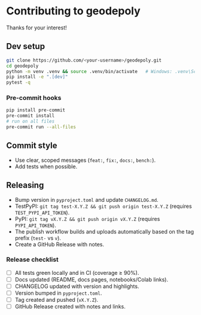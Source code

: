# Contributing to geodepoly

Thanks for your interest!

## Dev setup
```bash
git clone https://github.com/<your-username>/geodepoly.git
cd geodepoly
python -m venv .venv && source .venv/bin/activate   # Windows: .venv\Scripts\activate
pip install -e ".[dev]"
pytest -q
```

### Pre-commit hooks
```bash
pip install pre-commit
pre-commit install
# run on all files
pre-commit run --all-files
```

## Commit style
- Use clear, scoped messages (`feat:`, `fix:`, `docs:`, `bench:`).
- Add tests when possible.

## Releasing
- Bump version in `pyproject.toml` and update `CHANGELOG.md`.
- TestPyPI: `git tag test-X.Y.Z && git push origin test-X.Y.Z` (requires `TEST_PYPI_API_TOKEN`).
- PyPI: `git tag vX.Y.Z && git push origin vX.Y.Z` (requires `PYPI_API_TOKEN`).
- The publish workflow builds and uploads automatically based on the tag prefix (`test-` vs `v`).
- Create a GitHub Release with notes.

### Release checklist
- [ ] All tests green locally and in CI (coverage ≥ 90%).
- [ ] Docs updated (README, docs pages, notebooks/Colab links).
- [ ] CHANGELOG updated with version and highlights.
- [ ] Version bumped in `pyproject.toml`.
- [ ] Tag created and pushed (`vX.Y.Z`).
- [ ] GitHub Release created with notes and links.
